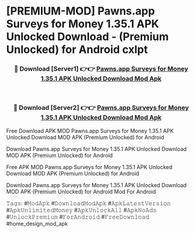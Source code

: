 # [PREMIUM-MOD] Pawns.app Surveys for Money 1.35.1 APK Unlocked Download - (Premium Unlocked) for Android cxlpt



<div align="center">
<h3>🔴 Download [Server1] 👉👉 <a href="https://momento.my/?title=Pawns.app_Surveys_for_Money_1.35.1_APK_Unlocked_Download">Pawns.app Surveys for Money 1.35.1 APK Unlocked Download Mod Apk</a></h3><br>

<h3>🔴 Download [Server2] 👉👉 <a href="https://momento.my/?title=Pawns.app_Surveys_for_Money_1.35.1_APK_Unlocked_Download">Pawns.app Surveys for Money 1.35.1 APK Unlocked Download Mod Apk</a></h3>
</div>



Free Download APK MOD Pawns.app Surveys for Money 1.35.1 APK Unlocked Download MOD APK (Premium Unlocked) for Android

Download Pawns.app Surveys for Money 1.35.1 APK Unlocked Download MOD APK (Premium Unlocked) for Android

Free APK MOD Pawns.app Surveys for Money 1.35.1 APK Unlocked Download MOD APK (Premium Unlocked) for Android

Download Pawns.app Surveys for Money 1.35.1 APK Unlocked Download MOD APK (Premium Unlocked) for Android Mod For Android

𝚃𝚊𝚐𝚜: #𝙼𝚘𝚍𝙰𝚙𝚔 #𝙳𝚘𝚠𝚗𝚕𝚘𝚊𝚍𝙼𝚘𝚍𝙰𝚙𝚔 #𝙰𝚙𝚔𝙻𝚊𝚝𝚎𝚜𝚝𝚅𝚎𝚛𝚜𝚒𝚘𝚗 #𝙰𝚙𝚔𝚄𝚗𝚕𝚒𝚖𝚒𝚝𝚎𝚍𝙼𝚘𝚗𝚎𝚢 #𝙰𝚙𝚔𝚄𝚗𝚕𝚘𝚌𝚔𝙰𝚕𝚕 #𝙰𝚙𝚔𝙽𝚘𝙰𝚍𝚜 #𝚄𝚗𝚕𝚘𝚌𝚔𝙿𝚛𝚎𝚖𝚒𝚞𝚖 #𝙵𝚘𝚛𝙰𝚗𝚍𝚛𝚘𝚒𝚍 #𝙵𝚛𝚎𝚎𝙳𝚘𝚠𝚗𝚕𝚘𝚊𝚍 #home_design_mod_apk
